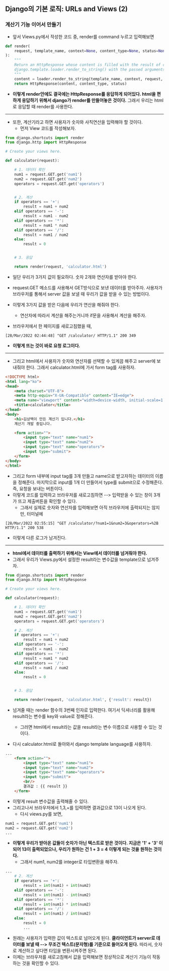 ## Django의 기본 로직: URLs and Views (2)


### 계산기 기능 이어서 만들기
- 앞서 Views.py에서 작성한 코드 중, render를 command 누르고 입력해보면 
```python
def render(
    request, template_name, context=None, content_type=None, status=None, using=None
):
    """
    Return an HttpResponse whose content is filled with the result of calling
    django.template.loader.render_to_string() with the passed arguments.
    """
    content = loader.render_to_string(template_name, context, request, using=using)
    return HttpResponse(content, content_type, status)
```

- **이렇게 render안에도 결국에는 HttpResponse를 응답하게 되어있다. html을 편하게 응답하기 위해서 django가 render를 만들어놓은 것이다.** 그래서 우리는 html로 응답할 때 render를 사용한다.

* * *
- 또한, 계산기라고 하면 사용자가 숫자와 사칙연산을 입력해야 할 것이다.
  - 먼저 View 코드를 작성해보자.

```python
from django.shortcuts import render
from django.http import HttpResponse

# Create your views here.

def calculator(request):

    # 1. 데이터 확인
    num1 = request.GET.get('num1')
    num2 = request.GET.get('num2')
    operators = request.GET.get('operators')


    # 2. 계산
    if operators == '+':
        result = num1 + num2
    elif operators == '-':
        result = num1 - num2
    elif operators == '*':   
        result = num1 * num2 
    elif operators == '/':   
        result = num1 / num2     
    else:
        result = 0    


    # 3. 응답

    return render(request, 'calculator.html')
```


- 일단 우리가 3가지 값이 필요하다. 숫자 2개와 연산자를 받아야 한다.
- request.GET 메소드를 사용해서 GET방식으로 보낸 데이터를 받아주자. 사용자가 브라우저를 통해서 server 값을 보낼 때 우리가 값을 받을 수 있는 방법이다.
- 이렇게 3가지 값을 받은 다음에 우리가 연산을 해줘야 한다.
  - 연산자에 따라서 계산을 해주는거니까 if문을 사용해서 계산을 해주자.
  
  
- 브라우저에서 한 페이지를 새로고침했을 때,
```terminal
[28/Mar/2022 02:44:48] "GET /calculator/ HTTP/1.1" 200 349
```
- **이렇게 뜨는 것이 바로 요청 로그이다.**

* * *
- 그리고 html에서 사용자가 숫자와 연산자를 선택할 수 있게끔 해주고 server에 보내줘야 한다. 그래서 calculator.html에 가서 form tag를 사용하자.

```html
<!DOCTYPE html>
<html lang="ko">
<head>
    <meta charset="UTF-8">
    <meta http-equiv="X-UA-Compatible" content="IE=edge">
    <meta name="viewport" content="width=device-width, initial-scale=1.0">
    <title>calculator</title>
</head>
<body>
    <h1>김상백이 만든 계산기 입니다.</h1>
    계산기 개발 중입니다.

    <form action="">
        <input type="text" name="num1">
        <input type="text" name="num2">
        <input type="text" name="operators">
        <input type="submit">
    </form>
</body>
</html>
```

- 그리고 form 내부에 input tag를 3개 만들고 name으로 받고자하는 데이터의 이름을 정해준다. 마지막으로 input를 1개 더 만들어서 type를 submit으로 수정해준다. 즉, 요청을 보내는 버튼이다.
- 이렇게 코드를 입력하고 브라우저를 새로고침하면 --> 입력받을 수 있는 창이 3개가 뜨고 제출버튼을 확인할 수 있다.
  - 그래서 실제로 숫자와 연산자를 입력해보면 아직 브라우저에 출력되지는 않지만, 터미널에

```terminal
[28/Mar/2022 02:55:15] "GET /calculator/?num1=1&num2=3&operators=%2B HTTP/1.1" 200 538
```

- 이렇게 다른 로그가 남겨진다.

* * *
- **html에서 데이터를 출력하기 위해서는 View에서 데이터를 넘겨줘야 한다.**
- 그래서 우리가 Views.py에서 설정한 result라는 변수값을 template으로 넘겨주자.

```python
from django.shortcuts import render
from django.http import HttpResponse

# Create your views here.

def calculator(request):

    # 1. 데이터 확인
    num1 = request.GET.get('num1')
    num2 = request.GET.get('num2')
    operators = request.GET.get('operators')

    # 2. 계산
    if operators == '+':
        result = num1 + num2
    elif operators == '-':
        result = num1 - num2
    elif operators == '*':   
        result = num1 * num2 
    elif operators == '/':   
        result = num1 / num2     
    else:
        result = 0    


    # 3. 응답

    return render(request, 'calculator.html', {'result': result})
```

- 넘겨줄 때는 render 함수의 3번째 인자로 입력한다. 여기서 딕셔너리를 활용해 result라는 변수를 key와 value로 정해준다.
  - 그러면 html에서 result라는 값을 result라는 변수 이름으로 사용할 수 있는 것이다.


- 다시 calculator.html로 돌아와서 django template language를 사용하자.
```html
...
    <form action="">
        <input type="text" name="num1">
        <input type="text" name="num2">
        <input type="text" name="operators">
        <input type="submit">
        <br/>
        결과값 : {{ result }}
    </form>
```

- 이렇게 result 변수값을 출력해줄 수 있다. 
- 그리고나서 브라우저에서 1,3,+를 입력하면 결과값으로 13이 나오게 된다.
  - 다시 views.py를 보면, 

```python
num1 = request.GET.get('num1')
num2 = request.GET.get('num2')
...
```

- **이렇게 우리가 받아온 값들이 숫자가 아닌 텍스트로 받은 것이다. 지금은 '1' + '3' 이 되어 13이 출력되었으나, 우리가 원하는 건 1 + 3 = 4 이렇게 되는 것을 원하는 것이다.**
  - 그래서 num1, num2를 integer로 타입변환을 해주자.

```python
...
    # 2. 계산
    if operators == '+':
        result = int(num1) + int(num2)
    elif operators == '-':
        result = int(num1) - int(num2)
    elif operators == '*':   
        result = int(num1) * int(num2) 
    elif operators == '/':   
        result = int(num1) / int(num2)     
    else:
        result = 0    
        ...
```

- 원래는 사용자가 입력한 값이 텍스트로 넘어오게 된다. **클라이언트가 server로 데이터를 보낼 때 --> 무조건 텍스트(문자형)를 기준으로 들어오게 된다.** 따라서, 숫자로 계산하고 싶다면 타입을 변환시켜주면 된다.
- 이제는 브라우저를 새로고침해서 값을 입력해보면 정상적으로 계산기 기능이 작동하는 것을 확인할 수 있다.
